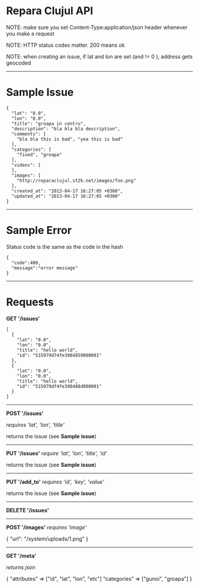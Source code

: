 Repara Clujul API
=================

NOTE: make sure you set Content-Type:application/json header whenever you
make a request

NOTE: HTTP status codes matter. 200 means ok

NOTE: when creating an issue, if lat and lon are set (and != 0 ), address gets geocoded

---

Sample Issue
============

    {
      "lat": "0.0",
      "lon": "0.0",
      "title": "groapa in centru",
      "description": "bla bla bla description",
      "comments": [
        "bla bla this is bad", "yea this is bad"
      ],
      "categories": [
        "fixed", "groapa"
      ],
      "videos": [
      ],
      "images": [
        "http://reparaclujul.st2k.net/images/foo.png"
      ],
      "created_at": "2013-04-17 16:27:05 +0300",
      "updated_at": "2013-04-17 16:27:05 +0300"
    }

---

Sample Error
============

Status code is the same as the code in the hash

    {
      "code":400,
      "message":"error message"
    }

---

Requests
========

__GET '/issues'__

    [
      {
        "lat": "0.0",
        "lon": "0.0",
        "title": "hello world",
        "id": "515979d74fe3984859000001"
      },
      {
        "lat": "0.0",
        "lon": "0.0",
        "title": "hello world",
        "id": "515979df4fe398488d000001"
      }
    ]

---

__POST '/issues'__

_requires 'lat', 'lon', 'title'_

returns the issue (see __Sample issue__)

---

__PUT '/issues'__
_require 'lat', 'lon', 'title', 'id'_

returns the issue (see __Sample issue__)

---

__PUT '/add_to'__
_requires 'id', 'key', 'value'_

returns the issue (see __Sample issue__)

---

__DELETE '/issues'__

---

__POST '/images'__
_requires 'image'_

  { "url": "/system/uploads/1.png" }

---

__GET '/meta'__

_returns json_

{
  "attributes" => ["id", "lat", "lon", "etc"]
  "categories" => ["gunoi", "groapa"]
}
